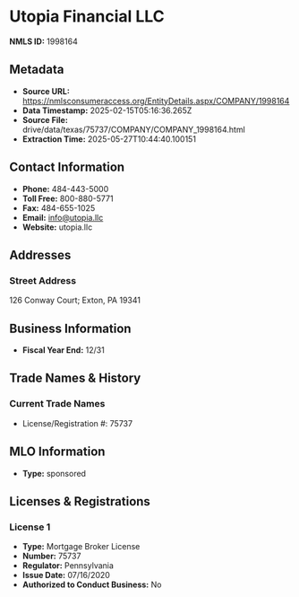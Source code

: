 # Utopia Financial LLC

**NMLS ID:** 1998164

## Metadata
- **Source URL:** https://nmlsconsumeraccess.org/EntityDetails.aspx/COMPANY/1998164
- **Data Timestamp:** 2025-02-15T05:16:36.265Z
- **Source File:** drive/data/texas/75737/COMPANY/COMPANY_1998164.html
- **Extraction Time:** 2025-05-27T10:44:40.100151

## Contact Information
- **Phone:** 484-443-5000
- **Toll Free:** 800-880-5771
- **Fax:** 484-655-1025
- **Email:** info@utopia.llc
- **Website:** utopia.llc

## Addresses
### Street Address
126 Conway Court; Exton, PA 19341

## Business Information
- **Fiscal Year End:** 12/31

## Trade Names & History
### Current Trade Names
- License/Registration #: 75737

## MLO Information
- **Type:** sponsored

## Licenses & Registrations

### License 1
- **Type:** Mortgage Broker License
- **Number:** 75737
- **Regulator:** Pennsylvania
- **Issue Date:** 07/16/2020
- **Authorized to Conduct Business:** No

